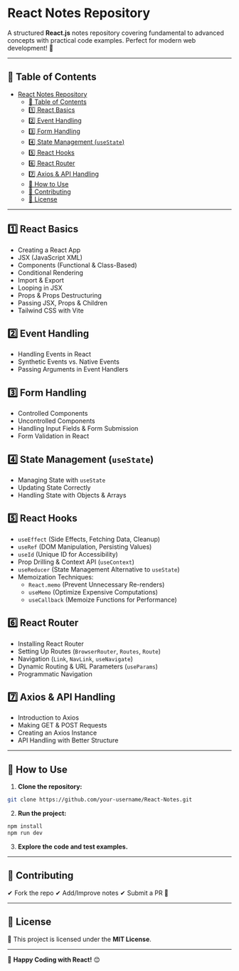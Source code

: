 # React  Notes Repository

A structured **React.js** notes repository covering fundamental to advanced concepts with practical code examples. Perfect for modern web development! 🚀

---

## 📌 Table of Contents
- [React  Notes Repository](#react--notes-repository)
  - [📌 Table of Contents](#-table-of-contents)
  - [1️⃣ React Basics](#1️⃣-react-basics)
  - [2️⃣ Event Handling](#2️⃣-event-handling)
  - [3️⃣ Form Handling](#3️⃣-form-handling)
  - [4️⃣ State Management (`useState`)](#4️⃣-state-management-usestate)
  - [5️⃣ React Hooks](#5️⃣-react-hooks)
  - [6️⃣ React Router](#6️⃣-react-router)
  - [7️⃣ Axios \& API Handling](#7️⃣-axios--api-handling)
  - [📌 How to Use](#-how-to-use)
  - [📌 Contributing](#-contributing)
  - [📌 License](#-license)

---

## 1️⃣ React Basics
- Creating a React App
- JSX (JavaScript XML)
- Components (Functional & Class-Based)
- Conditional Rendering
- Import & Export
- Looping in JSX
- Props & Props Destructuring
- Passing JSX, Props & Children
- Tailwind CSS with Vite

## 2️⃣ Event Handling
- Handling Events in React
- Synthetic Events vs. Native Events
- Passing Arguments in Event Handlers

## 3️⃣ Form Handling
- Controlled Components
- Uncontrolled Components
- Handling Input Fields & Form Submission
- Form Validation in React

## 4️⃣ State Management (`useState`)
- Managing State with `useState`
- Updating State Correctly
- Handling State with Objects & Arrays

## 5️⃣ React Hooks
- `useEffect` (Side Effects, Fetching Data, Cleanup)
- `useRef` (DOM Manipulation, Persisting Values)
- `useId` (Unique ID for Accessibility)
- Prop Drilling & Context API (`useContext`)
- `useReducer` (State Management Alternative to `useState`)
- Memoization Techniques:
  - `React.memo` (Prevent Unnecessary Re-renders)
  - `useMemo` (Optimize Expensive Computations)
  - `useCallback` (Memoize Functions for Performance)

## 6️⃣ React Router
- Installing React Router
- Setting Up Routes (`BrowserRouter`, `Routes`, `Route`)
- Navigation (`Link`, `NavLink`, `useNavigate`)
- Dynamic Routing & URL Parameters (`useParams`)
- Programmatic Navigation

## 7️⃣ Axios & API Handling
- Introduction to Axios
- Making GET & POST Requests
- Creating an Axios Instance
- API Handling with Better Structure

---

## 📌 How to Use
1. **Clone the repository:**
```bash
git clone https://github.com/your-username/React-Notes.git
```
2. **Run the project:**
```bash
npm install
npm run dev
```
3. **Explore the code and test examples.**

---

## 📌 Contributing
✔ Fork the repo
✔ Add/Improve notes
✔ Submit a PR 🚀

---

## 📌 License
📜 This project is licensed under the **MIT License**.

---

🚀 **Happy Coding with React!** 😊

